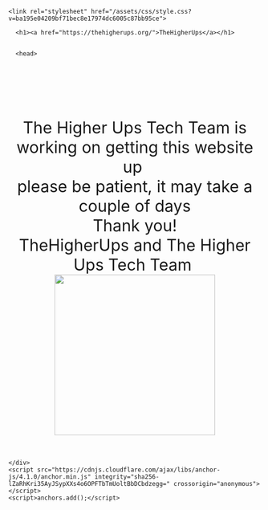 
<!DOCTYPE html>
<html lang="en-US">
  <head>
    <meta charset="UTF-8">
    <meta http-equiv="X-UA-Compatible" content="IE=edge">
    <meta name="viewport" content="width=device-width, initial-scale=1">
     <link rel="shortcut icon" href="favicon.ico" />

<!-- Begin Jekyll SEO tag v2.6.1 -->
<title>TheHigherUps</title>
<meta name="generator" content="Jekyll v3.8.7" />
<meta property="og:title" content="TheHigherUps" />
<meta property="og:locale" content="en_US" />
<link rel="canonical" href="https://thehigherups.org/" />
<meta property="og:url" content="https://thehigherups.org/" />
<meta property="og:site_name" content="TheHigherUps" />
<script type="application/ld+json">
{"@type":"WebSite","headline":"TheHigherUps","url":"https://thehigherups.org/","name":"TheHigherUps","@context":"https://schema.org"}</script>
<!-- End Jekyll SEO tag -->

    <link rel="stylesheet" href="/assets/css/style.css?v=ba195e04209bf71bec8e17974dc6005c87bb95ce">
  </head>
  <body>
    <div class="container-lg px-3 my-5 markdown-body">
      
      <h1><a href="https://thehigherups.org/">TheHigherUps</a></h1>
      

      <head>
   <link rel="icon" type="image/png" href="favicon.ico" />
  </head>
<div style="text-align: center;"><br /></div>
<div style="text-align: center;"><br /></div>
<div style="text-align: center;"><br /></div>
<div style="text-align: center;"><br /></div>
<div style="text-align: center;">
  <font size="6"><br /></font>
</div>
<div style="text-align: center;">
  <font size="6">The Higher Ups Tech Team is working on getting this website up&nbsp;</font>
</div>
<div style="text-align: center;">
  <font size="6">please be patient, it may take a couple of days</font>
</div>
<div style="text-align: center;"><font size="6">Thank you!</font></div>
<div style="text-align: center;">
  <font size="6">TheHigherUps and The Higher Ups Tech Team&nbsp;</font>
  <div class="separator" style="clear: both; text-align: center;"><a href="https://1.bp.blogspot.com/-ztRWvMFrp_I/XuGyLPCW-8I/AAAAAAAAHMI/q8SNXTjrOOEi1FbdpurLSa3kwyyDXZQuwCK4BGAsYHg/s899/hhh.png" imageanchor="1" style="margin-left: 1em; margin-right: 1em;"><img border="0" data-original-height="899" data-original-width="894" height="320" src="https://1.bp.blogspot.com/-ztRWvMFrp_I/XuGyLPCW-8I/AAAAAAAAHMI/q8SNXTjrOOEi1FbdpurLSa3kwyyDXZQuwCK4BGAsYHg/s320/hhh.png" /></a></div><div class="separator" style="clear: both; text-align: center;"><br /></div><div class="separator" style="clear: both; text-align: center;"><br /></div>
</div>


      
    </div>
    <script src="https://cdnjs.cloudflare.com/ajax/libs/anchor-js/4.1.0/anchor.min.js" integrity="sha256-lZaRhKri35AyJSypXXs4o6OPFTbTmUoltBbDCbdzegg=" crossorigin="anonymous"></script>
    <script>anchors.add();</script>
    
  </body>
</html>
